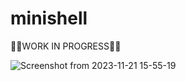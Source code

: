 # minishell

🚧🚧WORK IN PROGRESS🚧🚧


![Screenshot from 2023-11-21 15-55-19](https://github.com/sa4-E/minishell/assets/136271426/312382f2-43c8-418c-8871-60ae5db9e821)
